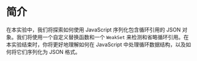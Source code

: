 # 简介

在本实验中，我们将探索如何使用 JavaScript 序列化包含循环引用的 JSON 对象。我们将使用一个自定义替换函数和一个 `WeakSet` 来检测和省略循环引用。在本实验结束时，你将更好地理解如何在 JavaScript 中处理循环数据结构，以及如何将它们序列化为 JSON 格式。
